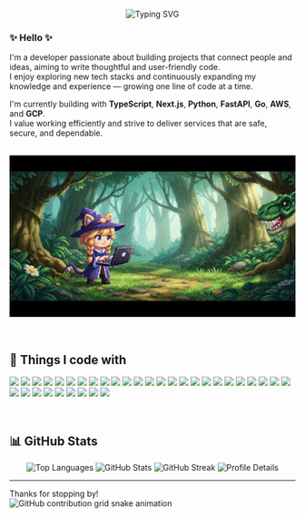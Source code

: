 <p align="center">
<img src="https://readme-typing-svg.demolab.com?font=Fira+Code&size=28&speed=30&color=0098D8&center=true&width=600&lines=Hi+I'm+Kotone;Fullstack+Developer;Exploring+AWS+%26+GCP;Loves+TypeScript+%26+Python" alt="Typing SVG" />
</p>

### ✨ Hello ✨
I'm a developer passionate about building projects that connect people and ideas, aiming to write thoughtful and user-friendly code.  
I enjoy exploring new tech stacks and continuously expanding my knowledge and experience — growing one line of code at a time.

I'm currently building with **TypeScript**, **Next.js**, **Python**, **FastAPI**, **Go**, **AWS**, and **GCP**.  
I value working efficiently and strive to deliver services that are safe, secure, and dependable.
<br><br>
<p align="center">
  <img src="./github-video.gif" alt="GitHub Profile" width="600" />
</p>
<br>

## 🪩 Things I code with
<!--<p align="center">
![](https://skillicons.dev/icons?i=js,typescript,python,html,css,react,nextjs,remix,nodejs,express,prisma,fastapi,mysql,postgresql,docker,firebase,tailwind,postman)
</p>-->
<p align="left">
<img src="https://img.shields.io/badge/React-61DAFB?style=flat&logo=react&logoColor=white" />
<img src="https://img.shields.io/badge/Next.js-000000?style=flat&logo=nextdotjs&logoColor=white" />
<img src="https://img.shields.io/badge/TypeScript-3178C6?style=flat&logo=typescript&logoColor=white" />
<img src="https://img.shields.io/badge/JavaScript-F7DF1E?style=flat&logo=javascript&logoColor=black" />
<img src="https://img.shields.io/badge/HTML5-E34F26?style=flat&logo=html5&logoColor=white" />
<img src="https://img.shields.io/badge/CSS3-1572B6?style=flat&logo=css3&logoColor=white" />
<img src="https://img.shields.io/badge/Tailwind_CSS-06B6D4?style=flat&logo=tailwindcss&logoColor=white" />
<img src="https://img.shields.io/badge/Node.js-339933?style=flat&logo=nodedotjs&logoColor=white" />
<img src="https://img.shields.io/badge/Express-000000?style=flat&logo=express&logoColor=white" />
<img src="https://img.shields.io/badge/FastAPI-009688?style=flat&logo=fastapi&logoColor=white" />
<img src="https://img.shields.io/badge/Python-3776AB?style=flat&logo=python&logoColor=white" />
<img src="https://img.shields.io/badge/Postman-FF6C37?style=flat&logo=postman&logoColor=white" />
<img src="https://img.shields.io/badge/MySQL-4479A1?style=flat&logo=mysql&logoColor=white" />
<img src="https://img.shields.io/badge/PostgreSQL-4169E1?style=flat&logo=postgresql&logoColor=white" />
<img src="https://img.shields.io/badge/Prisma-2D3748?style=flat&logo=prisma&logoColor=white" />
<img src="https://img.shields.io/badge/OpenAI-412991?style=flat&logo=openai&logoColor=white" />
<img src="https://img.shields.io/badge/Geolocation_API-0A0A0A?style=flat&logo=googlemaps&logoColor=white" />
<img src="https://img.shields.io/badge/Firebase-FFCA28?style=flat&logo=firebase&logoColor=black" />
<img src="https://img.shields.io/badge/Stripe-635BFF?style=flat&logo=stripe&logoColor=white" />
<img src="https://img.shields.io/badge/sunabar_API-FF6600?style=flat&logo=apachespark&logoColor=white" />
<img src="https://img.shields.io/badge/LINE_Bot-00C300?style=flat&logo=line&logoColor=white" />
<img src="https://img.shields.io/badge/Webhook-0A0A0A?style=flat&logo=webhooks&logoColor=white" />
<img src="https://img.shields.io/badge/AWS-FF9900?style=flat&logo=amazonaws&logoColor=white" />
<img src="https://img.shields.io/badge/GCP-4285F4?style=flat&logo=googlecloud&logoColor=white" />
<img src="https://img.shields.io/badge/Vercel-000000?style=flat&logo=vercel&logoColor=white" />
<img src="https://img.shields.io/badge/Render-46E3B7?style=flat&logo=render&logoColor=black" />
<img src="https://img.shields.io/badge/Docker-2496ED?style=flat&logo=docker&logoColor=white" />
<img src="https://img.shields.io/badge/GitHub_Actions-2088FF?style=flat&logo=githubactions&logoColor=white" />
<img src="https://img.shields.io/badge/Jest-C21325?style=flat&logo=jest&logoColor=white" />
<img src="https://img.shields.io/badge/Vitest-6E9F18?style=flat&logo=vitest&logoColor=white" />
<img src="https://img.shields.io/badge/pytest-3776AB?style=flat&logo=python&logoColor=white" />
<img src="https://img.shields.io/badge/Figma-F24E1E?style=flat&logo=figma&logoColor=white" />
<img src="https://img.shields.io/badge/Adobe_Firefly-FF0000?style=flat&logo=adobe&logoColor=white" />
<img src="https://img.shields.io/badge/V0-000000?style=flat&logo=vercel&logoColor=white" />
</p>
<!--<p align="center">
<img src="https://img.shields.io/badge/Playwright-2EAD33?style=flat&logo=microsoftedge&logoColor=white" />
<img src="https://img.shields.io/badge/Prometheus-E6522C?style=flat&logo=prometheus&logoColor=white" />
<img src="https://img.shields.io/badge/Grafana-F46800?style=flat&logo=grafana&logoColor=white" />
<img src="https://img.shields.io/badge/Redis-DC382D?style=flat&logo=redis&logoColor=white" />
</p>-->
<br>

## 📊 GitHub Stats

<p align="center">
  <img src="https://github-readme-stats.vercel.app/api/top-langs/?username=kotonexus-dev&layout=compact&langs_count=10&theme=dark&border_radius=10" alt="Top Languages" />
  
  <img src="https://github-readme-stats.vercel.app/api?username=kotonexus-dev&show_icons=true&layout=compact&theme=dark&border_radius=10" alt="GitHub Stats" />

  <img src="https://streak-stats.demolab.com?user=kotonexus-dev&layout=compact&theme=dark&hide_border=false&border_radius=10" alt="GitHub Streak" />

  <img src="https://github-profile-summary-cards.vercel.app/api/cards/profile-details?username=kotonexus-dev&layout=compact&theme=dark&border_radius=10" alt="Profile Details" />
</p>

<!--<p align="center">

[![trophy](https://github-profile-trophy.vercel.app/?username=kotonexus-dev&theme=gruvbox)](https://github.com/ryo-ma/github-profile-trophy)
  <img src="https://raw.githubusercontent.com/kotonexus-dev/kotonexus-dev/output/github-contribution-grid-snake.svg" alt="Snake animation" />
</p>-->

---
Thanks for stopping by!
<br>
<picture>
  <source media="(prefers-color-scheme: dark)" srcset="https://raw.githubusercontent.com/kotone-dev/kotone-dev/output/github-contribution-grid-snake-dark.svg">
  <source media="(prefers-color-scheme: light)" srcset="https://raw.githubusercontent.com/kotone-dev/kotone-dev/output/github-contribution-grid-snake.svg">
  <img alt="GitHub contribution grid snake animation" src="https://raw.githubusercontent.com/kotone-dev/kotone-dev/output/github-contribution-grid-snake.svg">
</picture>
